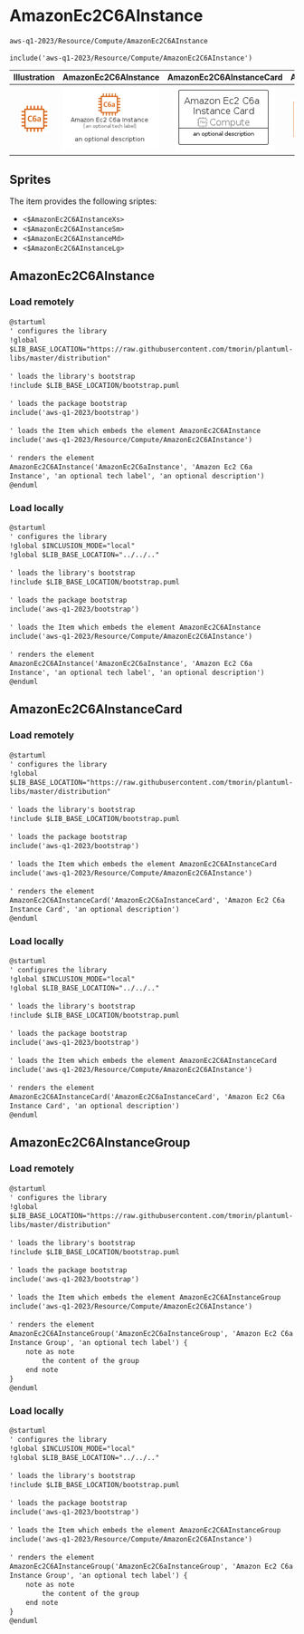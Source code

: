 # AmazonEc2C6AInstance


```text
aws-q1-2023/Resource/Compute/AmazonEc2C6AInstance
```

```text
include('aws-q1-2023/Resource/Compute/AmazonEc2C6AInstance')
```



| Illustration | AmazonEc2C6AInstance | AmazonEc2C6AInstanceCard | AmazonEc2C6AInstanceGroup |
| :---: | :---: | :---: | :---: |
| ![illustration for Illustration](../../../aws-q1-2023/Resource/Compute/AmazonEc2C6AInstance.png) | ![illustration for AmazonEc2C6AInstance](../../../aws-q1-2023/Resource/Compute/AmazonEc2C6AInstance.Local.png) | ![illustration for AmazonEc2C6AInstanceCard](../../../aws-q1-2023/Resource/Compute/AmazonEc2C6AInstanceCard.Local.png) | ![illustration for AmazonEc2C6AInstanceGroup](../../../aws-q1-2023/Resource/Compute/AmazonEc2C6AInstanceGroup.Local.png) |



## Sprites
The item provides the following sriptes:

- `<$AmazonEc2C6AInstanceXs>`
- `<$AmazonEc2C6AInstanceSm>`
- `<$AmazonEc2C6AInstanceMd>`
- `<$AmazonEc2C6AInstanceLg>`





## AmazonEc2C6AInstance

### Load remotely
```plantuml
@startuml
' configures the library
!global $LIB_BASE_LOCATION="https://raw.githubusercontent.com/tmorin/plantuml-libs/master/distribution"

' loads the library's bootstrap
!include $LIB_BASE_LOCATION/bootstrap.puml

' loads the package bootstrap
include('aws-q1-2023/bootstrap')

' loads the Item which embeds the element AmazonEc2C6AInstance
include('aws-q1-2023/Resource/Compute/AmazonEc2C6AInstance')

' renders the element
AmazonEc2C6AInstance('AmazonEc2C6aInstance', 'Amazon Ec2 C6a Instance', 'an optional tech label', 'an optional description')
@enduml
```

### Load locally
```plantuml
@startuml
' configures the library
!global $INCLUSION_MODE="local"
!global $LIB_BASE_LOCATION="../../.."

' loads the library's bootstrap
!include $LIB_BASE_LOCATION/bootstrap.puml

' loads the package bootstrap
include('aws-q1-2023/bootstrap')

' loads the Item which embeds the element AmazonEc2C6AInstance
include('aws-q1-2023/Resource/Compute/AmazonEc2C6AInstance')

' renders the element
AmazonEc2C6AInstance('AmazonEc2C6aInstance', 'Amazon Ec2 C6a Instance', 'an optional tech label', 'an optional description')
@enduml
```

## AmazonEc2C6AInstanceCard

### Load remotely
```plantuml
@startuml
' configures the library
!global $LIB_BASE_LOCATION="https://raw.githubusercontent.com/tmorin/plantuml-libs/master/distribution"

' loads the library's bootstrap
!include $LIB_BASE_LOCATION/bootstrap.puml

' loads the package bootstrap
include('aws-q1-2023/bootstrap')

' loads the Item which embeds the element AmazonEc2C6AInstanceCard
include('aws-q1-2023/Resource/Compute/AmazonEc2C6AInstance')

' renders the element
AmazonEc2C6AInstanceCard('AmazonEc2C6aInstanceCard', 'Amazon Ec2 C6a Instance Card', 'an optional description')
@enduml
```

### Load locally
```plantuml
@startuml
' configures the library
!global $INCLUSION_MODE="local"
!global $LIB_BASE_LOCATION="../../.."

' loads the library's bootstrap
!include $LIB_BASE_LOCATION/bootstrap.puml

' loads the package bootstrap
include('aws-q1-2023/bootstrap')

' loads the Item which embeds the element AmazonEc2C6AInstanceCard
include('aws-q1-2023/Resource/Compute/AmazonEc2C6AInstance')

' renders the element
AmazonEc2C6AInstanceCard('AmazonEc2C6aInstanceCard', 'Amazon Ec2 C6a Instance Card', 'an optional description')
@enduml
```

## AmazonEc2C6AInstanceGroup

### Load remotely
```plantuml
@startuml
' configures the library
!global $LIB_BASE_LOCATION="https://raw.githubusercontent.com/tmorin/plantuml-libs/master/distribution"

' loads the library's bootstrap
!include $LIB_BASE_LOCATION/bootstrap.puml

' loads the package bootstrap
include('aws-q1-2023/bootstrap')

' loads the Item which embeds the element AmazonEc2C6AInstanceGroup
include('aws-q1-2023/Resource/Compute/AmazonEc2C6AInstance')

' renders the element
AmazonEc2C6AInstanceGroup('AmazonEc2C6aInstanceGroup', 'Amazon Ec2 C6a Instance Group', 'an optional tech label') {
    note as note
        the content of the group
    end note
}
@enduml
```

### Load locally
```plantuml
@startuml
' configures the library
!global $INCLUSION_MODE="local"
!global $LIB_BASE_LOCATION="../../.."

' loads the library's bootstrap
!include $LIB_BASE_LOCATION/bootstrap.puml

' loads the package bootstrap
include('aws-q1-2023/bootstrap')

' loads the Item which embeds the element AmazonEc2C6AInstanceGroup
include('aws-q1-2023/Resource/Compute/AmazonEc2C6AInstance')

' renders the element
AmazonEc2C6AInstanceGroup('AmazonEc2C6aInstanceGroup', 'Amazon Ec2 C6a Instance Group', 'an optional tech label') {
    note as note
        the content of the group
    end note
}
@enduml
```


